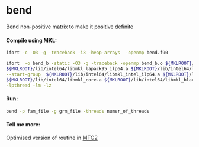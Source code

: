 # bend
Bend non-positive matrix to make it positive definite


#### Compile using MKL:

```sh
ifort -c -O3 -g -traceback -i8 -heap-arrays  -openmp bend.f90
```

```sh
ifort  -o bend_b -static -O3 -g -traceback -openmp bend_b.o ${MKLROOT}/lib/intel64/libmkl_blas95_ilp64.a \
${MKLROOT}/lib/intel64/libmkl_lapack95_ilp64.a ${MKLROOT}/lib/intel64/libmkl_scalapack_ilp64.a -Wl,\
--start-group  ${MKLROOT}/lib/intel64/libmkl_intel_ilp64.a ${MKLROOT}/lib/intel64/libmkl_intel_thread.a \
${MKLROOT}/lib/intel64/libmkl_core.a ${MKLROOT}/lib/intel64/libmkl_blacs_ilp64.a -Wl,--end-group -liomp5\
-lpthread -lm -lz
```

#### Run:
```sh
bend -p fam_file -g grm_file -threads numer_of_threads
```

#### Tell me more:

Optimised version of routine in [MTG2](https://sites.google.com/site/honglee0707)
